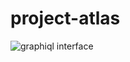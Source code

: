 # project-atlas

![graphiql interface](https://sm.pcmag.com/t/pcmag_uk/review/m/mongodb-at/mongodb-atlas_qwff.640.jpg)
